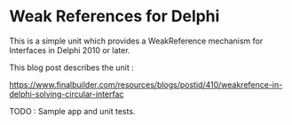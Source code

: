 # Weak References for Delphi

This is a simple unit which provides a WeakReference mechanism for Interfaces in Delphi 2010 or later. 

This blog post describes the unit :

https://www.finalbuilder.com/resources/blogs/postid/410/weakrefence-in-delphi-solving-circular-interfac

TODO : Sample app and unit tests.
